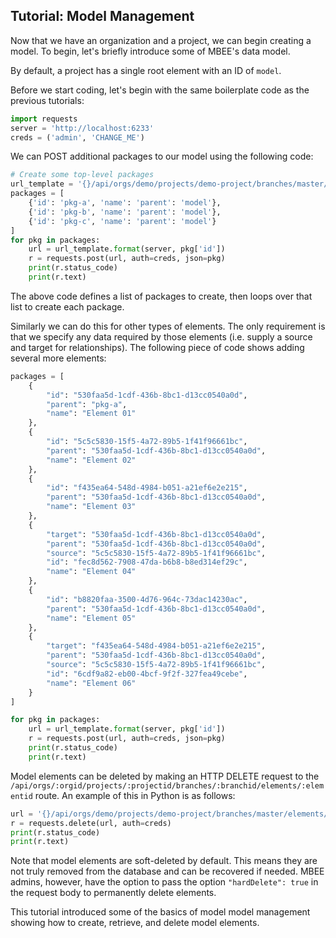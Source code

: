 ## Tutorial: Model Management

Now that we have an organization and a project, we can begin creating a model.
To begin, let's briefly introduce some of MBEE's data model. 

By default, a project has a single root element with an ID of `model`.

Before we start coding, let's begin with the same boilerplate code as the 
previous tutorials:

```python
import requests
server = 'http://localhost:6233'
creds = ('admin', 'CHANGE_ME')
```

We can POST additional packages to our model using the following code:

```python
# Create some top-level packages
url_template = '{}/api/orgs/demo/projects/demo-project/branches/master/elements/{}'
packages = [
    {'id': 'pkg-a', 'name': 'parent': 'model'},
    {'id': 'pkg-b', 'name': 'parent': 'model'},
    {'id': 'pkg-c', 'name': 'parent': 'model'}
]
for pkg in packages:
    url = url_template.format(server, pkg['id'])
    r = requests.post(url, auth=creds, json=pkg)
    print(r.status_code)
    print(r.text)
```

The above code defines a list of packages to create, then loops over that list
to create each package.

Similarly we can do this for other types of elements. The only requirement is
that we specify any data required by those elements (i.e. supply a source and
target for relationships). The following piece of code shows adding several more
elements:

```python
packages = [
    {
        "id": "530faa5d-1cdf-436b-8bc1-d13cc0540a0d", 
        "parent": "pkg-a", 
        "name": "Element 01"
    }, 
    {
        "id": "5c5c5830-15f5-4a72-89b5-1f41f96661bc", 
        "parent": "530faa5d-1cdf-436b-8bc1-d13cc0540a0d", 
        "name": "Element 02"
    }, 
    {
        "id": "f435ea64-548d-4984-b051-a21ef6e2e215", 
        "parent": "530faa5d-1cdf-436b-8bc1-d13cc0540a0d", 
        "name": "Element 03"
    }, 
    {
        "target": "530faa5d-1cdf-436b-8bc1-d13cc0540a0d", 
        "parent": "530faa5d-1cdf-436b-8bc1-d13cc0540a0d", 
        "source": "5c5c5830-15f5-4a72-89b5-1f41f96661bc",  
        "id": "fec8d562-7908-47da-b6b8-b8ed314ef29c", 
        "name": "Element 04"
    }, 
    {
        "id": "b8820faa-3500-4d76-964c-73dac14230ac", 
        "parent": "530faa5d-1cdf-436b-8bc1-d13cc0540a0d", 
        "name": "Element 05"
    }, 
    {
        "target": "f435ea64-548d-4984-b051-a21ef6e2e215", 
        "parent": "530faa5d-1cdf-436b-8bc1-d13cc0540a0d", 
        "source": "5c5c5830-15f5-4a72-89b5-1f41f96661bc", 
        "id": "6cdf9a82-eb00-4bcf-9f2f-327fea49cebe", 
        "name": "Element 06"
    }
]

for pkg in packages:
    url = url_template.format(server, pkg['id'])
    r = requests.post(url, auth=creds, json=pkg)
    print(r.status_code)
    print(r.text)
```

Model elements can be deleted by making an HTTP DELETE request to the 
`/api/orgs/:orgid/projects/:projectid/branches/:branchid/elements/:elementid` route. An example of
this in Python is as follows:

```python
url = '{}/api/orgs/demo/projects/demo-project/branches/master/elements/pkg-a'.format(server);
r = requests.delete(url, auth=creds)
print(r.status_code)
print(r.text)
```

Note that model elements are soft-deleted by default. This means they are not
truly removed from the database and can be recovered if needed. MBEE admins, 
however, have the option to pass the option `"hardDelete": true` in the request
body to permanently delete elements.

This tutorial introduced some of the basics of model model management showing 
how to create, retrieve, and delete model elements. 
